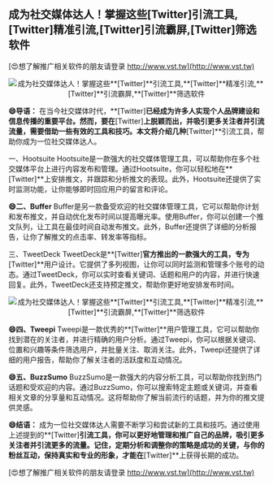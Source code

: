 ## **成为社交媒体达人！掌握这些**[Twitter]**引流工具,**[Twitter]**精准引流,**[Twitter]**引流霸屏,**[Twitter]**筛选软件**

[😍想了解推广相关软件的朋友请登录 http://www.vst.tw](http://www.vst.tw)

 <center><img src="https://vst.tw/MP4/tuiguang/png/8.png" alt="成为社交媒体达人！掌握这些**[Twitter]**引流工具,**[Twitter]**精准引流,**[Twitter]**引流霸屏,**[Twitter]**筛选软件"></center>

**😄导语：**
在当今社交媒体时代，**[Twitter]**已经成为许多人实现个人品牌建设和信息传播的重要平台。然而，要在**[Twitter]**上脱颖而出，并吸引更多关注者并引流流量，需要借助一些有效的工具和技巧。本文将介绍几种**[Twitter]**引流工具，帮助你成为一位社交媒体达人。

一、Hootsuite
Hootsuite是一款强大的社交媒体管理工具，可以帮助你在多个社交媒体平台上进行内容发布和管理。通过Hootsuite，你可以轻松地在**[Twitter]**上安排推文，并跟踪和分析推文的表现。此外，Hootsuite还提供了实时监测功能，让你能够即时回应用户的留言和评论。

**😄二、Buffer**
Buffer是另一款备受欢迎的社交媒体管理工具，它可以帮助你计划和发布推文，并自动优化发布时间以提高曝光率。使用Buffer，你可以创建一个推文队列，让工具在最佳时间自动发布推文。此外，Buffer还提供了详细的分析报告，让你了解推文的点击率、转发率等指标。

三、TweetDeck
TweetDeck是**[Twitter]**官方推出的一款强大的工具，专为**[Twitter]**用户设计。它提供了多列视图，让你可以同时监测和管理多个账号的动态。通过TweetDeck，你可以实时查看关键词、话题和用户的内容，并进行快速回复。此外，TweetDeck还支持预定推文，帮助你更好地安排发布时间。

 <center><img src="https://vst.tw/MP4/tuiguang/png/7.png" alt="成为社交媒体达人！掌握这些**[Twitter]**引流工具,**[Twitter]**精准引流,**[Twitter]**引流霸屏,**[Twitter]**筛选软件"></center>

**😄四、Tweepi**
Tweepi是一款优秀的**[Twitter]**用户管理工具，它可以帮助你找到潜在的关注者，并进行精确的用户分析。通过Tweepi，你可以根据关键词、位置和兴趣等条件筛选用户，并批量关注、取消关注。此外，Tweepi还提供了详细的用户报告，帮助你了解关注者的活跃度和互动情况。

**😄五、BuzzSumo**
BuzzSumo是一款强大的内容分析工具，可以帮助你找到热门话题和受欢迎的内容。通过BuzzSumo，你可以搜索特定主题或关键词，并查看相关文章的分享量和互动情况。这将帮助你了解当前流行的话题，并为你的推文提供灵感。

**😄结语：**
成为一位社交媒体达人需要不断学习和尝试新的工具和技巧。通过使用上述提到的**[Twitter]**引流工具，你可以更好地管理和推广自己的品牌，吸引更多关注者并引流更多的流量。记住，定期分析和调整你的策略是成功的关键，与你的粉丝互动，保持真实和专业的形象，才能在**[Twitter]**上获得长期的成功。

[😍想了解推广相关软件的朋友请登录 http://www.vst.tw](http://www.vst.tw)



